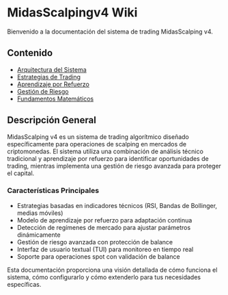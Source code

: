 # MidasScalpingv4 Wiki

Bienvenido a la documentación del sistema de trading MidasScalping v4.

## Contenido

- [Arquitectura del Sistema](architecture)
- [Estrategias de Trading](trading-strategies)
- [Aprendizaje por Refuerzo](reinforcement-learning)
- [Gestión de Riesgo](risk-management)
- [Fundamentos Matemáticos](mathematical-foundations)

## Descripción General

MidasScalping v4 es un sistema de trading algorítmico diseñado específicamente para operaciones de scalping en mercados de criptomonedas. El sistema utiliza una combinación de análisis técnico tradicional y aprendizaje por refuerzo para identificar oportunidades de trading, mientras implementa una gestión de riesgo avanzada para proteger el capital.

### Características Principales

- Estrategias basadas en indicadores técnicos (RSI, Bandas de Bollinger, medias móviles)
- Modelo de aprendizaje por refuerzo para adaptación continua
- Detección de regímenes de mercado para ajustar parámetros dinámicamente
- Gestión de riesgo avanzada con protección de balance
- Interfaz de usuario textual (TUI) para monitoreo en tiempo real
- Soporte para operaciones spot con validación de balance

Esta documentación proporciona una visión detallada de cómo funciona el sistema, cómo configurarlo y cómo extenderlo para tus necesidades específicas.